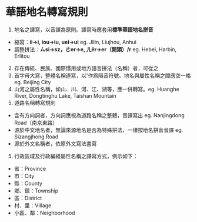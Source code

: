 # 華語地名轉寫規則
1. 地名之譯寫，以音譯為原則。譯寫時應套用**標準華語地名拼音**
* 縮寫：**ii→i, iou→iu, uei→ui** eg. Jilin, Liujhou, Anhui
* 調整拼法：**ㄙsi→sz，ㄜer→e, ㄦêr→er（開頭）/r** eg. Hebei, Harbin, Erlitou
2. 存在傳統、民族、國際慣用或地方語言拼法（名稱）者，可從之
3. 首字母大寫，整體名稱連寫，以'作爲隔音符號。地名與屬性名稱之間應空一格 eg. Beijing City
4. 山河之屬性名稱，如山、川、河、江、湖等，應一併轉寫。eg. Huanghe River, Dongtinghu Lake, Taishan Mountain
5. 道路名稱轉寫規則
* 含有方向詞者，方向詞應視為道路名稱之整體，音譯寫出 eg. Nanjingdong Road（南京東路）
* 源於中文地名者，無論來源地名是否為特殊拼法，一律按地名拼音音譯 eg. Sizangjhong Road
* 源於外文名稱者，依原外文寫法書寫
5. 行政區域及行政編組屬性名稱之譯寫方式，例示如下：
* 省：Province
* 市：City
* 縣：County
* 鄉、鎮：Township
* 區：District
* 村、里：Village
* 小區、鄰：Neighborhood
